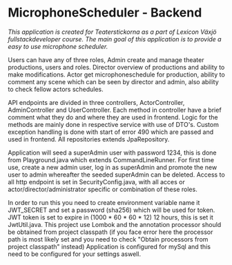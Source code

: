 <h1>MicrophoneScheduler - Backend</h1>

<i>This application is created for Teaterstickorna as a part of Lexicon Växjö fullstackdeveloper course.
The main goal of this application is to provide a easy to use microphone scheduler.</i>

Users can have any of three roles, Admin create and manage theater productions, users and roles. Director overview of productions and ability to make modifications. Actor get microphoneschedule for production, ability to comment any scene which can be seen by director and admin, also ability to check fellow actors schedules.

API endpoints are divided in three controllers, ActorController, AdminController and UserController. Each method in controller have a brief comment what they do and where they are used in frontend. Logic for the methods are mainly done in respective service with use of DTO's.
Custom exception handling is done with start of error 490 which are passed and used in frontend.
All repositories extends JpaRepository.

Application will seed a superAdmin user with password 1234, this is done from Playground.java which extends CommandLineRunner. For first time use, create a new admin user, log in as superAdmin and promote the new user to admin whereafter the seeded superAdmin can be deleted.
Access to all http endpoint is set in SecurityConfig.java, with all acces or actor/director/administrator specific or combination of these roles.

In order to run this you need to create environment variable name it JWT_SECRET and set a password (sha256) which will be used for token. JWT token is set to expire in (1000 * 60 * 60 * 12) 12 hours, this is set it JwtUtil.java. 
This project use Lombok and the annotation processor should be obtained from project classpath (if you face error here the processor path is most likely set and you need to check "Obtain processors from project classpath" instead)
Application is configured for mySql and this need to be configured for your settings aswell.
